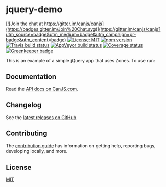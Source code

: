 # jquery-demo

[![Join the chat at https://gitter.im/canjs/canjs](https://badges.gitter.im/Join%20Chat.svg)](https://gitter.im/canjs/canjs?utm_source=badge&utm_medium=badge&utm_campaign=pr-badge&utm_content=badge)
[![License: MIT](https://img.shields.io/badge/license-MIT-blue.svg)](https://github.com/canjs/jquery-demo/blob/master/LICENSE.md)
[![npm version](https://badge.fury.io/js/jquery-demo.svg)](https://www.npmjs.com/package/jquery-demo)
[![Travis build status](https://travis-ci.org/canjs/jquery-demo.svg?branch=master)](https://travis-ci.org/canjs/jquery-demo)
[![AppVeyor build status](https://ci.appveyor.com/api/projects/status/github/canjs/jquery-demo?branch=master&svg=true)](https://ci.appveyor.com/project/matthewp/jquery-demo)
[![Coverage status](https://coveralls.io/repos/github/canjs/jquery-demo/badge.svg?branch=master)](https://coveralls.io/github/canjs/jquery-demo?branch=master)
[![Greenkeeper badge](https://badges.greenkeeper.io/canjs/jquery-demo.svg)](https://greenkeeper.io/)

This is an example of a simple jQuery app that uses Zones. To use run:

## Documentation

Read the [API docs on CanJS.com](https://canjs.com/doc/jquery-demo.html).

## Changelog

See the [latest releases on GitHub](https://github.com/canjs/jquery-demo/releases).

## Contributing

The [contribution guide](https://github.com/canjs/jquery-demo/blob/master/CONTRIBUTING.md) has information on getting help, reporting bugs, developing locally, and more.

## License

[MIT](https://github.com/canjs/jquery-demo/blob/master/LICENSE.md)

